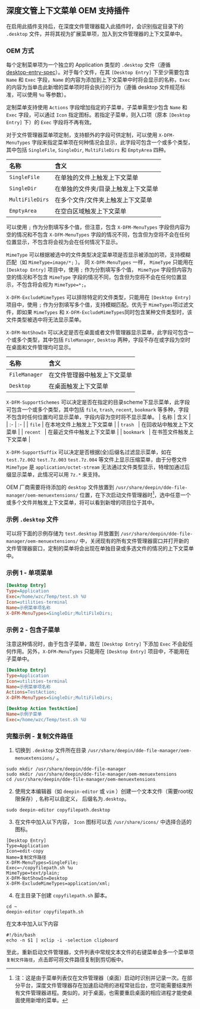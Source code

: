 ## 深度文管上下文菜单 OEM 支持插件

在启用此插件支持后，在深度文件管理器载入此插件时，会识别指定目录下的 `.desktop` 文件，并将其视为扩展菜单项，加入到文件管理器的上下文菜单中。

### OEM 方式

每个定制菜单项为一个独立的 Application 类型的 `.desktop` 文件（遵循 [desktop-entry-spec](https://standards.freedesktop.org/desktop-entry-spec/desktop-entry-spec-latest.html#extra-actions-identifier)）。对于每个文件，在其 `[Desktop Entry]` 下至少需要包含 `Name` 和 `Exec` 字段，`Name` 的内容为添加到上下文菜单中时将会显示的名称，`Exec` 的内容为当单击此新增的菜单项时将会执行的行为（遵循 desktop 文件规范标准，可以使用 `%u` 等参数）。

定制菜单支持使用 `Actions` 字段增加指定的子菜单，子菜单需至少包含 `Name` 和 `Exec` 字段，可以通过 `Icon` 指定图标。若指定子菜单，则入口项（原本 `[Desktop Entry]` 下）的 `Exec` 字段将不再有效。

对于文件管理器菜单项定制，支持额外的字段可供定制，可以使用 `X-DFM-MenuTypes` 字段来指定菜单项在何种情况会显示，此字段可包含一个或多个类型，其中包括 `SingleFile`, `SingleDir`, `MultiFileDirs` 和 `EmptyArea` 四种。

| 名称 | 含义 |
| :- | :- |
| `SingleFile` | 在单独的文件上触发上下文菜单 |
| `SingleDir` | 在单独的文件夹/目录上触发上下文菜单 |
| `MultiFileDirs` | 在多个文件/文件夹上触发上下文菜单 |
| `EmptyArea`| 在空白区域触发上下文菜单 |

可以使用 `;` 作为分割填写多个值，但注意，包含 `X-DFM-MenuTypes` 字段但内容为空的情况和不包含 `X-DFM-MenuTypes` 字段的情况不同，包含但为空将不会在任何位置显示，不包含将会视为会在任何情况下显示。

`MimeType` 可以根据被选中的文件类型决定菜单项是否显示被添加的项，支持模糊匹配（如 `MimeType=image/*;` ）。 同 `X-DFM-MenuTypes` 一样， `MimeType` 只能用在 `[Desktop Entry]` 项目中，使用 `;` 作为分割填写多个值， `MimeType` 字段但内容为空的情况和不包含 `MimeType` 字段的情况不同，包含但为空将不会在任何位置显示，不包含将会视为 `MimeType=*;`。

`X-DFM-ExcludeMimeTypes` 可以排除特定的文件类型，只能用在 `[Desktop Entry]` 项目中，使用 `;` 作为分割填写多个值，支持模糊匹配。优先于 `MimeTypes`项过滤文件，即如果 `MimeTypes` 和 `X-DFM-ExcludeMimeTypes`同时包含某种文件类型时，该文件类型被选中将无法显示菜单。

`X-DFM-NotShowIn` 可以决定是否在桌面或者文件管理器显示菜单，此字段可包含一个或多个类型，其中包括 `FileManager`, `Desktop` 两种，字段不存在或字段为空时在桌面和文件管理均可显示。

| 名称 | 含义 |
| :- | :- |
| `FileManager` | 在文件管理器中触发上下文菜单 |
| `Desktop` | 在桌面触发上下文菜单 |

`X-DFM-SupportSchemes` 可以决定是否在指定的目录scheme下显示菜单，此字段可包含一个或多个类型，其中包括 `file`, `trash`, `recent`, `bookmark` 等多种，字段不包含时任何位置均可显示菜单，字段内容为空时将不显示菜单。
| 名称 | 含义 |
| :- | :- |
| `file` | 在本地文件上触发上下文菜单 |
| `trash ` | 在回收站中触发上下文菜单 |
| `recent ` | 在最近文件中触发上下文菜单 |
| `bookmark ` | 在书签文件触发上下文菜单 |


`X-DFM-SupportSuffix`  可以决定是否根据(全)后缀名过滤显示菜单，如在 `test.7z.002` `test.7z.003` `test.7z.004` 等文件上显示压缩菜单，由于分卷文件 `MimeType` 是 `application/octet-stream` 无法通过文件类型显示，特增加通过后缀显示菜单，此情况可以用 `7z.*` 来支持。


OEM 厂商需要将待添加的 `desktop` 文件放置到 `/usr/share/deepin/dde-file-manager/oem-menuextensions/` 位置，在下次启动文件管理器时[^1]，选中任意一个或多个文件并触发上下文菜单，将可以看到新增的项目位于其中。

### 示例 `.desktop` 文件

可以将下面的示例存储为 `test.desktop` 并放置到 `/usr/share/deepin/dde-file-manager/oem-menuextensions/` 中，关闭现有的所有文件管理器窗口并打开新的文件管理器窗口，定制的菜单将会出现在单独目录或多选文件的情况的上下文菜单中。

### 示例 1 - 单项菜单

``` ini
[Desktop Entry]
Type=Application
Exec=/home/wzc/Temp/test.sh %U
Icon=utilities-terminal
Name=示例菜单项名称
X-DFM-MenuTypes=SingleDir;MultiFileDirs;
```

### 示例 2 - 包含子菜单

注意这种情况时，由于包含子菜单，故在 `[Desktop Entry]` 下添加 `Exec` 不会起任何作用。另外，`X-DFM-MenuTypes` 只能用在 `[Desktop Entry]` 项目中，不能用在子菜单中。

``` ini
[Desktop Entry]
Type=Application
Icon=utilities-terminal
Name=示例菜单项名称
Actions=TestAction;
X-DFM-MenuTypes=SingleDir;MultiFileDirs;

[Desktop Action TestAction]
Name=示例子菜单
Exec=/home/wzc/Temp/test.sh %U
```

### 完整示例 - 复制文件路径

1. 切换到 `.desktop` 文件所在目录 `/usr/share/deepin/dde-file-manager/oem-menuextensions/` 。
```
sudo mkdir /usr/share/deepin/dde-file-manager
sudo mkdir /usr/share/deepin/dde-file-manager/oem-menuextensions
cd /usr/share/deepin/dde-file-manager/oem-menuextensions
```
2. 使用文本编辑器（如 `deepin-editor` 或 `vim` ）创建一个文本文件（需要root权限保存）, 名称可以自定义， 后缀名为`.desktop`。
```
sudo deepin-editor copyfilepath.desktop
```
3. 在文件中加入以下内容， `Icon` 图标可以去 `/usr/share/icons/` 中选择合适的图标。 
```
[Desktop Entry]
Type=Application
Icon=edit-copy
Name=复制文件路径
X-DFM-MenuTypes=SingleFile;
Exec=~/copyfilepath.sh %u
MimeType=text/plain;
X-DFM-NotShowIn=Desktop
X-DFM-ExcludeMimeTypes=application/xml;
```
4. 在主目录下创建 `copyfilepath.sh` 脚本。
```
cd ~
deepin-editor copyfilepath.sh
```
在文本中加入以下内容
```
#!/bin/bash
echo -n $1 | xclip -i -selection clipboard
```
至此，重新启动文件管理器，文件列表中常规文本文件的右键菜单会多一个菜单项 `复制文件路径`，点击即可将文件路径复制到剪切板中。

[^1]: 注：这是由于菜单列表仅在文件管理器（桌面）启动时识别并记录一次。在部分平台，深度文件管理器存在加速启动用的进程常驻后台，您可能需要结束所有文件管理器进程。类似的，对于桌面，也需要重启桌面的相应进程才能使桌面使用新增的菜单。